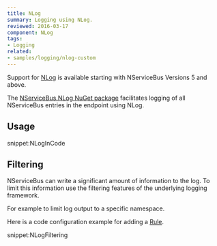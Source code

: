 ```yaml
---
title: NLog
summary: Logging using NLog.
reviewed: 2016-03-17
component: NLog
tags:
- Logging
related:
- samples/logging/nlog-custom
---
```


Support for [NLog](http://nlog-project.org/) is available starting with NServiceBus Versions 5 and above.

The [NServiceBus.NLog NuGet package](https://www.nuget.org/packages/NServiceBus.NLog/) facilitates logging of all NServiceBus entries in the endpoint using NLog.


## Usage

snippet:NLogInCode


## Filtering

NServiceBus can write a significant amount of information to the log. To limit this information use the filtering features of the underlying logging framework.

For example to limit log output to a specific namespace.

Here is a code configuration example for adding a [Rule](https://github.com/nlog/NLog/wiki/Configuration-file#rules).

snippet:NLogFiltering
